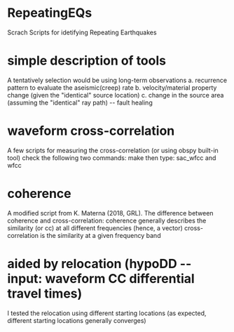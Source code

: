 # RepeatingEQs
Scrach Scripts for idetifying Repeating Earthquakes

# simple description of tools 
A tentatively selection would be using long-term observations
a. recurrence pattern to evaluate the aseismic(creep) rate 
b. velocity/material property change (given the "identical" source location)
c. change in the source area (assuming the "identical" ray path) -- fault healing 

# waveform cross-correlation 
A few scripts for measuring the cross-correlation (or using obspy built-in tool)
check the following two commands: 
make
then type: sac_wfcc and wfcc

# coherence 
A modified script from K. Materna (2018, GRL). The difference between coherence and cross-correlation: 
coherence generally describes the similarity (or cc) at all different frequencies (hence, a vector)
cross-correlation is the similarity at a given frequency band 

# aided by relocation (hypoDD -- input: waveform CC differential travel times)
I tested the relocation using different starting locations (as expected, different starting locations 
generally converges)
